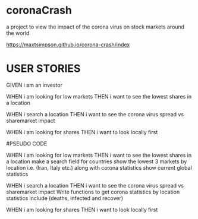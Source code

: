 # coronaCrash
a project to view the impact of the corona virus on stock markets around the world

https://maxtsimpson.github.io/corona-crash/index

# USER STORIES
GIVEN i am an investor 

WHEN i am looking for low markets
THEN i want to see the lowest shares in a location

WHEN i search a location 
THEN i want to see the corona virus spread vs sharemarket impact

WHEN i am looking for shares
THEN i want to look locally first

#PSEUDO CODE

WHEN i am looking for low markets
THEN i want to see the lowest shares in a location
  make a search field for countries
  show the lowest 3 markets by location i.e. (Iran, Italy etc.) along with corona statistics
  show current global statistics

WHEN i search a location 
THEN i want to see the corona virus spread vs sharemarket impact
  Write functions to get corona statistics by location
      statistics include (deaths, infected and recover)
  
  

WHEN i am looking for shares
THEN i want to look locally first

      
